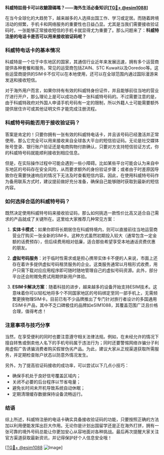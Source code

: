 **科威特註冊卡可以收驗證碼嗎？——海外生活必备知识[[TG💪+ @esim1088](https://t.me/s/esim1088)]**

在当今全球化的大趋势下，越来越多的人选择出国工作、学习或定居。而随着跨境活动的频繁，手机卡和网络服务的重要性也日益凸显。尤其是当我们需要接收验证码时，一张能够正常接收短信的手机卡就显得尤为重要了。那么问题来了：**科威特注册的电话卡是否可以用来接收验证码呢？**

### 科威特电话卡的基本情况

科威特是一个位于中东地区的国家，其通信行业近年来发展迅速，拥有多个运营商提供各种套餐和服务。常见的运营商包括ZAIN、STC Kuwait以及Ooredoo等。这些运营商提供的SIM卡不仅可以在本地使用，还可以在全球范围内通过国际漫游来发送和接收短信。

对于海外用户而言，如果你持有有效的科威特身份证件，并且能够前往当地的营业厅进行开户，那么理论上是可以成功办理一张科威特号码的。不过需要注意的是，由于科威特政府对外国人申请手机号码有一定的限制，所以外籍人士可能需要额外提供居住许可或其他证明文件才能完成注册流程。

### 科威特号码能否用于接收验证码？

答案是肯定的！只要你拥有一张有效的科威特电话卡，并且该号码已经激活并正常使用，那么它完全可以用来接收来自全球各大平台的短信验证码。无论是社交媒体账号登录、银行账户验证还是电商购物付款确认，只要对方支持短信验证方式，你的科威特号码就能顺利接收到相应信息。

但是，在实际操作过程中可能会遇到一些小障碍。比如某些平台可能会认为来自中东地区的号码存在安全风险，从而要求额外的身份验证步骤；或者由于时差原因导致你在需要快速响应的情况下无法及时查看短信内容。因此，在使用科威特号码作为备用联系方式时，建议提前做好充分准备，确保自己能够随时获取到最新的短信内容。

### 如何选择合适的科威特号码？

既然决定使用科威特号码来接收验证码，那么如何挑选一款性价比高又适合自己需求的产品就成了关键所在。这里给大家推荐几种常见方案：

1. **实体卡模式**：如果你即将长期居住在科威特境内，则可以直接前往当地运营商营业厅购买一张全新的SIM卡。这种方式虽然初期投入较大（通常包含一定金额的话费预存），但后续费用相对低廉，适合那些希望享受本地通话资费优惠的朋友。
   
2. **虚拟号码服务**：对于临时性需求或是担心携带实体卡不便的人来说，市面上还存在着许多提供虚拟号码租赁服务的企业。这类服务通常以月租形式收费，用户只需下载对应应用程序即可随时随地管理自己的虚拟号码资源。此外，部分平台还会附赠免费试用期供新用户体验。

3. **ESIM卡解决方案**：随着科技的进步，越来越多的设备开始支持ESIM技术。这意味着你可以轻松地将多个不同国家地区的号码绑定至同一部手机上，无需频繁更换物理SIM卡。目前已有不少品牌推出了专门针对旅行者设计的多国通用ESIM卡产品，其中不乏口碑极佳的品牌如eSIM1088，其覆盖范围广泛且价格合理，值得考虑！

### 注意事项与技巧分享

当然，在享受便利的同时也要注意遵守相关法律法规。例如，在未经允许的情况下擅自转售或倒卖他人名下的手机号码属于违法行为；同时还要警惕网络诈骗分子利用虚假广告诱骗消费者购买假冒伪劣产品。为此，建议大家从正规渠道获取所需服务，并定期检查账户状态以防意外情况发生。

另外，为了提高验证码接收的成功率，可以尝试以下几点小技巧：
- 确保手机处于良好信号覆盖区域内；
- 关闭不必要的后台程序以节省电量；
- 避免长时间未开机导致系统自动休眠；
- 定期清理缓存数据保持设备流畅运行。

### 结语

综上所述，科威特注册的电话卡确实具备接收验证码的功能，只要按照正确的方法加以利用便能发挥出巨大作用。无论你是计划出国留学还是正在海外打拼，拥有一张可靠的境外号码总能让你更加安心从容地面对各种挑战。最后再次提醒大家关注官方渠道获取最新资讯，并记得保护好个人信息安全哦！

[[TG💪+ @esim1088](https://t.me/s/esim1088) ![Image](https://i.postimg.cc/4NQfJmqS/Snipaste-2025-05-13-00-14-12.png)]